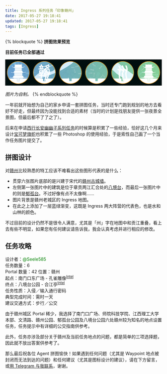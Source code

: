 ```yaml
---
title: Ingress 系列任务「印象赣州」
date: 2017-05-27 19:18:41
updated: 2017-05-27 19:18:41
tags: [Ingress]
---
```

{% blockquote %}
**拼图效果预览**

**目前任务已全部通过**

![效果预览](/images/2017/5/impression-ganzhou-mission-preview.png)

*图片为自制。*
{% endblockquote %}

<!--more-->

一年前就开始想为自己的家乡申请一套拼图任务，当时还专门跑到规划的地方去看好不好走，但最终因为没能找到合适的素材（当时的计划是找朋友提供一张夜景全景图，但最后都不了了之了）。

后来在申请[西行长安幽幽子系列任务](/2017/04/03/yuyuko-mission/ "Ingress 系列任务「西行长安幽幽子」 | Lucka")的时候算是积累了一些经验，恰好这几个月来设计[宝可梦旗帜](http://luckazhao.deviantart.com/gallery/62395916/PokeFlags "PokeFlags by LuckaZhao on DeviantArt")也积累了一些 Photoshop 的使用经验，于是索性自己画了一个当作任务图片提交了。

## 拼图设计
对[赣州](https://zh.wikipedia.org/wiki/赣州市 "赣州市 - 维基百科")比较熟悉的特工应该不难看出这些图形代表的是什么：

* 贯穿六张图片底部的是兴建于宋代的[赣州古城墙](https://zh.wikipedia.org/wiki/赣州城墙 "赣州城墙 - 维基百科")。
* 左侧第一张图片中的建筑是位于章贡两江汇合处的[八境台](https://zh.wikipedia.org/wiki/八境台 "八境台 - 维基百科")，而最后一张图片中的则是[郁孤台](https://zh.wikipedia.org/wiki/郁孤台 "郁孤台 - 维基百科")。不过好像有点不太像啊……
* 图片背景是赣州老城区的 Ingress 地图。
* 在此之上添加了一层蓝绿渐变，这既是 Ingress 两大阵营的代表色，也是水和山林的颜色。

不过目前的设计仍然不是很令人满意，尤其是「州」字在地图中和贡江重叠，看上去有些不明显，如果您有任何建议请告诉我，我会认真考虑并进行相应的修改。

## 任务攻略
设计者：<font color="green">@Seele585</font>  
任务数量：6  
Portal 数量：42 
位置：赣州  
起点：南门口东广场 - 孔雀雕像<sup>[Intel](https://www.ingress.com/intel?ll=25.852988,114.935782&z=17&pll=25.852988,114.935782 "Ingress Intel Map")</sup>  
终点：八境台公园 - 合江亭<sup>[Intel](https://www.ingress.com/intel?ll=25.875883,114.936058&z=17&pll=25.875883,114.936058 "Ingress Intel Map")</sup>  
任务性质：入侵／输入通行密码  
典型完成时间：需时一天  
建议交通方式：步行／公交

由于赣州城区 Portal 稀少，我选择了南门口广场、师院科技学院、江西理工大学本部、文清路、赣州公园、郁孤台公园及八境台公园六处赣州较为知名的地点设置任务，任务提示中有详细的公交指南供参考。

此外，任务亦涉及部分关于赣州及当前任务地点的问题，都是简单的三项选择题，因此就不放出答案供参考了。

那么最后祝各位 Agent 拼图愉快！如果遇到任何问题（尤其是 Waypoint 地点被封闭而无法到达的问题）和任何建议（尤其是图标设计的建议），请在下方留言，或[用 Telegram 与我联系](https://t.me/Seele585 "Telegram: Contact @Seele585")，谢谢。